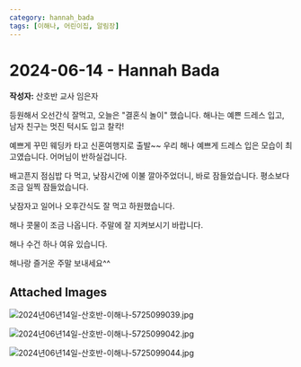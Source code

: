 ```yaml
---
category: hannah_bada
tags: [이해나, 어린이집, 알림장]
---
```


# 2024-06-14 - Hannah Bada

**작성자:** 산호반 교사 임은자  

등원해서 오선간식 잘먹고, 오늘은 "결혼식 놀이" 했습니다. 해나는 예쁜 드레스 입고,  남자 친구는  멋진 턱시도 입고 찰칵!  

예쁘게 꾸민 웨딩카 타고 신혼여행지로 출발~~  우리 해나  예쁘게 드레스 입은 모습이 최고였습니다. 어머님이 반하실겁니다.

배고픈지 점심밥 다 먹고, 낮잠시간에 이불 깔아주었더니, 바로 잠들었습니다. 평소보다 조금 일찍 잠들었습니다. 

낮잠자고 일어나 오후간식도 잘 먹고 하원했습니다.

해나 콧물이 조금 나옵니다. 주말에 잘 지켜보시기  바랍니다.

해나 수건 하나 여유 있습니다.

해나랑 즐거운 주말 보내세요^^

## Attached Images
![2024년06년14일-산호반-이해나-5725099039.jpg](d:\Users\hannah\Downloads\kids\photo\2024년06년14일-산호반-이해나-5725099039.jpg)

![2024년06년14일-산호반-이해나-5725099042.jpg](d:\Users\hannah\Downloads\kids\photo\2024년06년14일-산호반-이해나-5725099042.jpg)

![2024년06년14일-산호반-이해나-5725099044.jpg](d:\Users\hannah\Downloads\kids\photo\2024년06년14일-산호반-이해나-5725099044.jpg)

